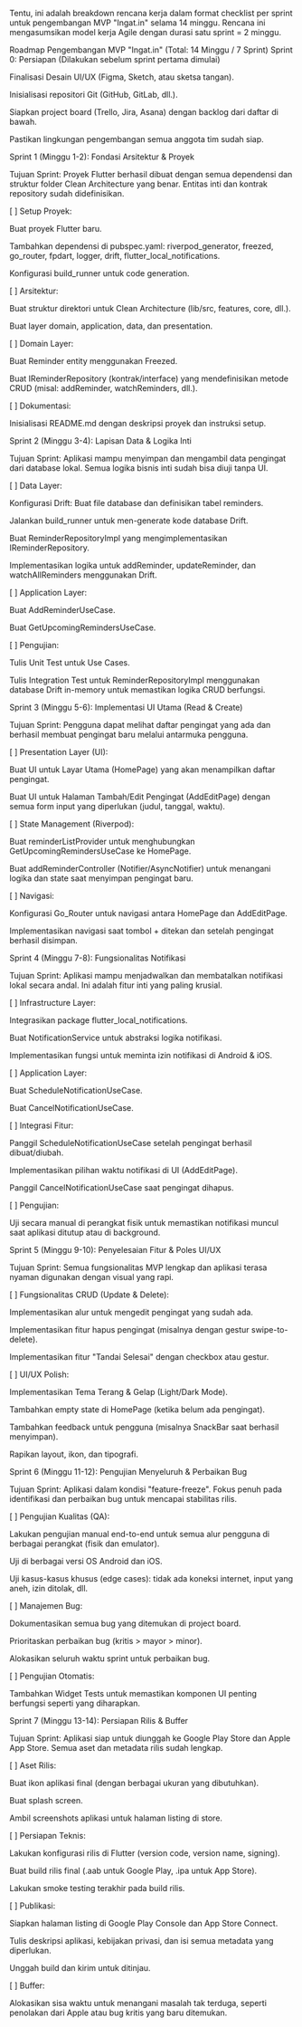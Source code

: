Tentu, ini adalah breakdown rencana kerja dalam format checklist per sprint untuk pengembangan MVP "Ingat.in" selama 14 minggu. Rencana ini mengasumsikan model kerja Agile dengan durasi satu sprint = 2 minggu.

Roadmap Pengembangan MVP "Ingat.in" (Total: 14 Minggu / 7 Sprint)
Sprint 0: Persiapan (Dilakukan sebelum sprint pertama dimulai)

Finalisasi Desain UI/UX (Figma, Sketch, atau sketsa tangan).

Inisialisasi repositori Git (GitHub, GitLab, dll.).

Siapkan project board (Trello, Jira, Asana) dengan backlog dari daftar di bawah.

Pastikan lingkungan pengembangan semua anggota tim sudah siap.

Sprint 1 (Minggu 1-2): Fondasi Arsitektur & Proyek

Tujuan Sprint: Proyek Flutter berhasil dibuat dengan semua dependensi dan struktur folder Clean Architecture yang benar. Entitas inti dan kontrak repository sudah didefinisikan.

[ ] Setup Proyek:

Buat proyek Flutter baru.

Tambahkan dependensi di pubspec.yaml: riverpod_generator, freezed, go_router, fpdart, logger, drift, flutter_local_notifications.

Konfigurasi build_runner untuk code generation.

[ ] Arsitektur:

Buat struktur direktori untuk Clean Architecture (lib/src, features, core, dll.).

Buat layer domain, application, data, dan presentation.

[ ] Domain Layer:

Buat Reminder entity menggunakan Freezed.

Buat IReminderRepository (kontrak/interface) yang mendefinisikan metode CRUD (misal: addReminder, watchReminders, dll.).

[ ] Dokumentasi:

Inisialisasi README.md dengan deskripsi proyek dan instruksi setup.

Sprint 2 (Minggu 3-4): Lapisan Data & Logika Inti

Tujuan Sprint: Aplikasi mampu menyimpan dan mengambil data pengingat dari database lokal. Semua logika bisnis inti sudah bisa diuji tanpa UI.

[ ] Data Layer:

Konfigurasi Drift: Buat file database dan definisikan tabel reminders.

Jalankan build_runner untuk men-generate kode database Drift.

Buat ReminderRepositoryImpl yang mengimplementasikan IReminderRepository.

Implementasikan logika untuk addReminder, updateReminder, dan watchAllReminders menggunakan Drift.

[ ] Application Layer:

Buat AddReminderUseCase.

Buat GetUpcomingRemindersUseCase.

[ ] Pengujian:

Tulis Unit Test untuk Use Cases.

Tulis Integration Test untuk ReminderRepositoryImpl menggunakan database Drift in-memory untuk memastikan logika CRUD berfungsi.

Sprint 3 (Minggu 5-6): Implementasi UI Utama (Read & Create)

Tujuan Sprint: Pengguna dapat melihat daftar pengingat yang ada dan berhasil membuat pengingat baru melalui antarmuka pengguna.

[ ] Presentation Layer (UI):

Buat UI untuk Layar Utama (HomePage) yang akan menampilkan daftar pengingat.

Buat UI untuk Halaman Tambah/Edit Pengingat (AddEditPage) dengan semua form input yang diperlukan (judul, tanggal, waktu).

[ ] State Management (Riverpod):

Buat reminderListProvider untuk menghubungkan GetUpcomingRemindersUseCase ke HomePage.

Buat addReminderController (Notifier/AsyncNotifier) untuk menangani logika dan state saat menyimpan pengingat baru.

[ ] Navigasi:

Konfigurasi Go_Router untuk navigasi antara HomePage dan AddEditPage.

Implementasikan navigasi saat tombol + ditekan dan setelah pengingat berhasil disimpan.

Sprint 4 (Minggu 7-8): Fungsionalitas Notifikasi

Tujuan Sprint: Aplikasi mampu menjadwalkan dan membatalkan notifikasi lokal secara andal. Ini adalah fitur inti yang paling krusial.

[ ] Infrastructure Layer:

Integrasikan package flutter_local_notifications.

Buat NotificationService untuk abstraksi logika notifikasi.

Implementasikan fungsi untuk meminta izin notifikasi di Android & iOS.

[ ] Application Layer:

Buat ScheduleNotificationUseCase.

Buat CancelNotificationUseCase.

[ ] Integrasi Fitur:

Panggil ScheduleNotificationUseCase setelah pengingat berhasil dibuat/diubah.

Implementasikan pilihan waktu notifikasi di UI (AddEditPage).

Panggil CancelNotificationUseCase saat pengingat dihapus.

[ ] Pengujian:

Uji secara manual di perangkat fisik untuk memastikan notifikasi muncul saat aplikasi ditutup atau di background.

Sprint 5 (Minggu 9-10): Penyelesaian Fitur & Poles UI/UX

Tujuan Sprint: Semua fungsionalitas MVP lengkap dan aplikasi terasa nyaman digunakan dengan visual yang rapi.

[ ] Fungsionalitas CRUD (Update & Delete):

Implementasikan alur untuk mengedit pengingat yang sudah ada.

Implementasikan fitur hapus pengingat (misalnya dengan gestur swipe-to-delete).

Implementasikan fitur "Tandai Selesai" dengan checkbox atau gestur.

[ ] UI/UX Polish:

Implementasikan Tema Terang & Gelap (Light/Dark Mode).

Tambahkan empty state di HomePage (ketika belum ada pengingat).

Tambahkan feedback untuk pengguna (misalnya SnackBar saat berhasil menyimpan).

Rapikan layout, ikon, dan tipografi.

Sprint 6 (Minggu 11-12): Pengujian Menyeluruh & Perbaikan Bug

Tujuan Sprint: Aplikasi dalam kondisi "feature-freeze". Fokus penuh pada identifikasi dan perbaikan bug untuk mencapai stabilitas rilis.

[ ] Pengujian Kualitas (QA):

Lakukan pengujian manual end-to-end untuk semua alur pengguna di berbagai perangkat (fisik dan emulator).

Uji di berbagai versi OS Android dan iOS.

Uji kasus-kasus khusus (edge cases): tidak ada koneksi internet, input yang aneh, izin ditolak, dll.

[ ] Manajemen Bug:

Dokumentasikan semua bug yang ditemukan di project board.

Prioritaskan perbaikan bug (kritis > mayor > minor).

Alokasikan seluruh waktu sprint untuk perbaikan bug.

[ ] Pengujian Otomatis:

Tambahkan Widget Tests untuk memastikan komponen UI penting berfungsi seperti yang diharapkan.

Sprint 7 (Minggu 13-14): Persiapan Rilis & Buffer

Tujuan Sprint: Aplikasi siap untuk diunggah ke Google Play Store dan Apple App Store. Semua aset dan metadata rilis sudah lengkap.

[ ] Aset Rilis:

Buat ikon aplikasi final (dengan berbagai ukuran yang dibutuhkan).

Buat splash screen.

Ambil screenshots aplikasi untuk halaman listing di store.

[ ] Persiapan Teknis:

Lakukan konfigurasi rilis di Flutter (version code, version name, signing).

Buat build rilis final (.aab untuk Google Play, .ipa untuk App Store).

Lakukan smoke testing terakhir pada build rilis.

[ ] Publikasi:

Siapkan halaman listing di Google Play Console dan App Store Connect.

Tulis deskripsi aplikasi, kebijakan privasi, dan isi semua metadata yang diperlukan.

Unggah build dan kirim untuk ditinjau.

[ ] Buffer:

Alokasikan sisa waktu untuk menangani masalah tak terduga, seperti penolakan dari Apple atau bug kritis yang baru ditemukan.